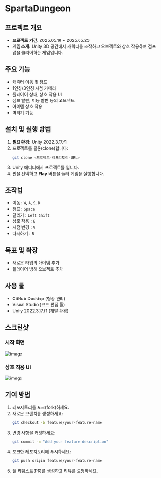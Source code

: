 # SpartaDungeon

## 프로젝트 개요
- **프로젝트 기간:** 2025.05.16 ~ 2025.05.23  
- **게임 소개:** Unity 3D 공간에서 캐릭터를 조작하고 오브젝트와 상호 작용하며 점프맵을 클리어하는 게임입니다.

## 주요 기능
- 캐릭터 이동 및 점프  
- 1인칭/3인칭 시점 카메라  
- 플레이어 상태, 상호 작용 UI  
- 점프 발판, 이동 발판 등의 오브젝트  
- 아이템 상호 작용  
- 벽타기 기능  

## 설치 및 실행 방법
1. **필요 환경:** Unity 2022.3.17.f1  
2. 프로젝트를 클론(clone)합니다:  
   ```bash
   git clone <프로젝트-레포지토리-URL>
   ```  
3. Unity 에디터에서 프로젝트를 엽니다.  
4. 씬을 선택하고 **Play** 버튼을 눌러 게임을 실행합니다.  

## 조작법
- 이동 : `W`, `A`, `S`, `D`  
- 점프 : `Space`  
- 달리기 : `Left Shift`  
- 상호 작용 : `E`  
- 시점 변경 : `V`  
- 다시하기 : `R`  

## 목표 및 확장
- 새로운 타입의 아이템 추가  
- 플레이어 방해 오브젝트 추가  

## 사용 툴
- GitHub Desktop (형상 관리)  
- Visual Studio (코드 편집 툴)  
- Unity 2022.3.17.f1 (개발 환경)  

## 스크린샷

### 시작 화면
![image](https://github.com/user-attachments/assets/df0ef4c2-c029-4132-9e01-c2d9bcbc1a1c)

### 상호 작용 UI
![image](https://github.com/user-attachments/assets/205bacb4-455b-4db3-ab3f-09e74c38e924)


## 기여 방법
1. 레포지토리를 포크(fork)하세요.  
2. 새로운 브랜치를 생성하세요:  
   ```bash
   git checkout -b feature/your-feature-name
   ```  
3. 변경 사항을 커밋하세요:  
   ```bash
   git commit -m "Add your feature description"
   ```  
4. 포크한 레포지토리에 푸시하세요:  
   ```bash
   git push origin feature/your-feature-name
   ```  
5. 풀 리퀘스트(PR)를 생성하고 리뷰를 요청하세요.

